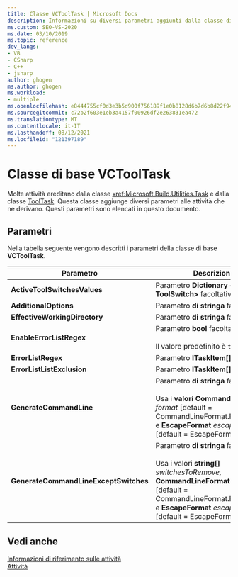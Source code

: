 ```yaml
---
title: Classe VCToolTask | Microsoft Docs
description: Informazioni su diversi parametri aggiunti dalla classe di base VCToolTask alle attività che ereditano da essa.
ms.custom: SEO-VS-2020
ms.date: 03/10/2019
ms.topic: reference
dev_langs:
- VB
- CSharp
- C++
- jsharp
author: ghogen
ms.author: ghogen
ms.workload:
- multiple
ms.openlocfilehash: e8444755cf0d3e3b5d900f756189f1e0b8128d6b7d6b8d22f940b2b710882cce
ms.sourcegitcommit: c72b2f603e1eb3a4157f00926df2e263831ea472
ms.translationtype: MT
ms.contentlocale: it-IT
ms.lasthandoff: 08/12/2021
ms.locfileid: "121397189"
---
```

# <a name="vctooltask-base-class"></a>Classe di base VCToolTask

Molte attività ereditano dalla classe <xref:Microsoft.Build.Utilities.Task> e dalla classe [ToolTask](/dotnet/api/microsoft.build.utilities.tooltask). Questa classe aggiunge diversi parametri alle attività che ne derivano. Questi parametri sono elencati in questo documento.

## <a name="parameters"></a>Parametri

Nella tabella seguente vengono descritti i parametri della classe di base **VCToolTask**.

|Parametro|Descrizione|
|---------------|-----------------|
|**ActiveToolSwitchesValues**|Parametro **Dictionary \<string, ToolSwitch>** facoltativo.|
|**AdditionalOptions**|Parametro **di stringa** facoltativo.|
|**EffectiveWorkingDirectory**|Parametro **di stringa** facoltativo.|
|**EnableErrorListRegex**|Parametro **bool** facoltativo.<br/><br/>Il valore predefinito è `true`.|
|**ErrorListRegex**|Parametro **ITaskItem[]** facoltativo.|
|**ErrorListListExclusion**|Parametro **ITaskItem[]** facoltativo.|
|**GenerateCommandLine**|Parametro **di stringa** facoltativo.<br/><br/>Usa i **valori CommandLineFormat** *format* [default = CommandLineFormat.ForBuildLog] e **EscapeFormat** *escapeFormat* [default = EscapeFormat.Default].|
|**GenerateCommandLineExceptSwitches**|Parametro **di stringa** facoltativo.<br/><br/>Usa i valori **string[]** *switchesToRemove,* **CommandLineFormat** *format* [default = CommandLineFormat.ForBuildLog] e **EscapeFormat** *escapeFormat* [default = EscapeFormat.Default].|

## <a name="see-also"></a>Vedi anche

[Informazioni di riferimento sulle attività](../msbuild/msbuild-task-reference.md)<br/>
[Attività](../msbuild/msbuild-tasks.md)
